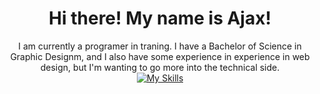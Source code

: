 <div align="center">
<h1>Hi there! My name is Ajax!</h1>

I am currently a programer in traning. I have a Bachelor of Science in Graphic Designm, and I also have some experience in experience in web design, but I'm wanting to go more into the technical side.<br>
[![My Skills](https://skillicons.dev/icons?i=html,css,vscode,figma,blender,pycharm)](https://skillicons.dev)


</div>
